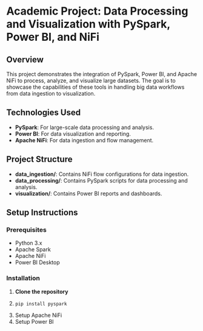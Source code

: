 # Academic Project: Data Processing and Visualization with PySpark, Power BI, and NiFi

## Overview
This project demonstrates the integration of PySpark, Power BI, and Apache NiFi to process, analyze, and visualize large datasets. The goal is to showcase the capabilities of these tools in handling big data workflows from data ingestion to visualization.

## Technologies Used
- **PySpark**: For large-scale data processing and analysis.
- **Power BI**: For data visualization and reporting.
- **Apache NiFi**: For data ingestion and flow management.

## Project Structure
- **data_ingestion/**: Contains NiFi flow configurations for data ingestion.
- **data_processing/**: Contains PySpark scripts for data processing and analysis.
- **visualization/**: Contains Power BI reports and dashboards.

## Setup Instructions

### Prerequisites
- Python 3.x
- Apache Spark
- Apache NiFi
- Power BI Desktop

### Installation

1. **Clone the repository**
2. ```
   pip install pyspark
   ```
3. Setup Apache NiFi
4. Setup Power BI

